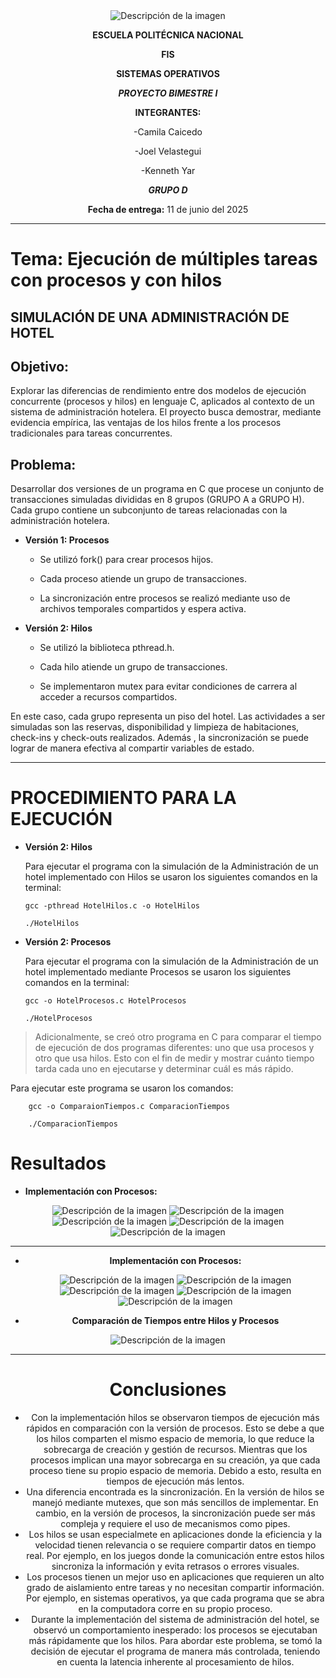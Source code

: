 <div style="text-align: center;">
  <img src="img\logoEPN.png" alt="Descripción de la imagen" />
</div>
<div align="center">

**ESCUELA POLITÉCNICA NACIONAL**

**FIS**

**SISTEMAS OPERATIVOS**

***PROYECTO BIMESTRE I***

**INTEGRANTES:**

  -Camila Caicedo

  -Joel Velastegui

  -Kenneth Yar
  
***GRUPO D***

**Fecha de entrega:** 11 de junio del 2025


</div>

___

# Tema: Ejecución de múltiples tareas con procesos y con hilos

## SIMULACIÓN DE UNA ADMINISTRACIÓN DE HOTEL

## Objetivo:

Explorar las diferencias de rendimiento entre dos modelos de ejecución concurrente (procesos y hilos) en lenguaje C, aplicados al contexto de un sistema de administración hotelera. El proyecto busca demostrar, mediante evidencia empírica, las ventajas de los hilos frente a los procesos tradicionales para tareas concurrentes.

## Problema:

Desarrollar dos versiones de un programa en C que procese un conjunto de transacciones simuladas divididas en 8 grupos (GRUPO A a GRUPO H). Cada grupo contiene un subconjunto de tareas relacionadas con la administración hotelera.

- **Versión 1: Procesos**
  
  * Se utilizó fork() para crear procesos hijos.

  * Cada proceso atiende un grupo de transacciones.

  * La sincronización entre procesos se realizó mediante uso de archivos temporales compartidos y espera activa.

- **Versión 2: Hilos**

  * Se utilizó la biblioteca pthread.h.

  * Cada hilo atiende un grupo de transacciones.

  * Se implementaron mutex para evitar condiciones de carrera al acceder a recursos compartidos.

En este caso, cada grupo representa un piso del hotel. Las actividades a ser simuladas son las reservas, disponibilidad y limpieza de habitaciones, check-ins y check-outs realizados. Además , la sincronización se puede lograr de manera efectiva al compartir variables de estado.


___
# PROCEDIMIENTO PARA LA EJECUCIÓN 

- **Versión 2: Hilos**

    Para ejecutar el programa con la simulación de la Administración de un hotel implementado con Hilos se usaron los siguientes comandos en la terminal:

    ```
    gcc -pthread HotelHilos.c -o HotelHilos

    ./HotelHilos
    ```

- **Versión 2: Procesos**

    Para ejecutar el programa con la simulación de la Administración de un hotel implementado mediante Procesos se usaron los siguientes comandos en la terminal:

    ```
    gcc -o HotelProcesos.c HotelProcesos

    ./HotelProcesos
    ```

> Adicionalmente, se creó otro programa en C para comparar el tiempo de ejecución de dos programas diferentes: uno que usa procesos y otro que usa hilos. Esto con el fin de medir y mostrar cuánto tiempo tarda cada uno en ejecutarse y determinar cuál es más rápido.

Para ejecutar este programa se usaron los comandos:

```
    gcc -o ComparaionTiempos.c ComparacionTiempos

    ./ComparacionTiempos
```


# Resultados

- **Implementación con Procesos:**
  
<div style="text-align: center;">
  <img src="img\p1.jpg" alt="Descripción de la imagen" />
  <img src="img\p2.jpg" alt="Descripción de la imagen" />
  <img src="img\p3.jpg" alt="Descripción de la imagen" />
  <img src="img\p4.jpg" alt="Descripción de la imagen" />
  <img src="img\p5.jpg" alt="Descripción de la imagen" />
</div>
<div align="center">

___

- **Implementación con Procesos:**

  <img src="img\h1.jpg" alt="Descripción de la imagen" />
  <img src="img\h2.jpg" alt="Descripción de la imagen" />
  <img src="img\h3.jpg" alt="Descripción de la imagen" />
  <img src="img\h4.jpg" alt="Descripción de la imagen" />
  <img src="img\h5.jpg" alt="Descripción de la imagen" />
</div>
<div align="center">

- **Comparación de Tiempos entre Hilos y Procesos**

<div style="text-align: center;">
  <img src="img\c.jpg" alt="Descripción de la imagen" />
</div>
<div align="center">


___
# Conclusiones

- Con la implementación hilos se observaron tiempos de ejecución más rápidos en comparación con la versión de procesos. Esto se debe a que los hilos comparten el mismo espacio de memoria, lo que reduce la sobrecarga de creación y gestión de recursos. Mientras que los procesos implican una mayor sobrecarga en su creación, ya que cada proceso tiene su propio espacio de memoria. Debido a esto, resulta en tiempos de ejecución más lentos.
- Una diferencia encontrada es la sincronización. En la versión de hilos se manejó mediante mutexes, que son más sencillos de implementar. En cambio, en la versión de procesos, la sincronización puede ser más compleja y requiere el uso de mecanismos como pipes.
- Los hilos se usan especialmete en aplicaciones donde la eficiencia y la velocidad tienen relevancia o se requiere compartir datos en tiempo real. Por ejemplo, en los juegos donde la comunicación entre estos hilos sincroniza la información y evita retrasos o errores visuales.
- Los procesos tienen un mejor uso en aplicaciones que requieren un alto grado de aislamiento entre tareas y no necesitan compartir información. Por ejemplo, en sistemas operativos, ya que cada programa que se abra en la computadora corre en su propio proceso.
- Durante la implementación del sistema de administración del hotel, se observó un comportamiento inesperado: los procesos se ejecutaban más rápidamente que los hilos. Para abordar este problema, se tomó la decisión de ejecutar el programa de manera más controlada, teniendo en cuenta la latencia inherente al procesamiento de hilos.